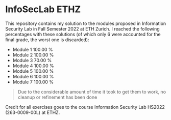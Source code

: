 # InfoSecLab ETHZ 

This repository contains my solution to the modules proposed in Information Security Lab in Fall Semester 2022 at ETH Zurich. 
I reached the following percentages with these solutions (of which only 6 were accounted for the final grade, the worst one is discarded):

* Module 1 100.00 %
* Module 2 100.00 %
* Module 3 70.00 %
* Module 4 100.00 %
* Module 5 100.00 %
* Module 6 100.00 %
* Module 7 100.00 %

> Due to the considerable amount of time it took to get them to work, no cleanup or refinement has been done

Credit for all exercises goes to the course Information Security Lab HS2022 (263-0009-00L) at ETHZ.
